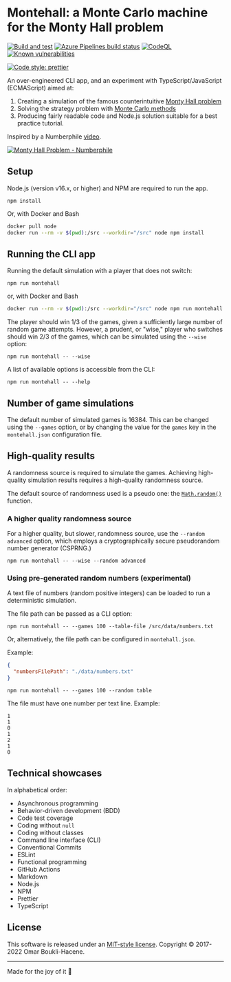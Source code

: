 # Montehall: a Monte Carlo machine for the Monty Hall problem

[![Build and test](https://github.com/oboukli/montehall/actions/workflows/build-and-test.yml/badge.svg)](https://github.com/oboukli/montehall/actions/workflows/build-and-test.yml)
[![Azure Pipelines build status](https://dev.azure.com/omarboukli/montehall/_apis/build/status/oboukli.montehall?branchName=main)](https://dev.azure.com/omarboukli/montehall/_build/latest?definitionId=1&branchName=main)
[![CodeQL](https://github.com/oboukli/montehall/actions/workflows/codeql-analysis.yml/badge.svg?branch=main)](https://github.com/oboukli/montehall/actions/workflows/codeql-analysis.yml?query=branch%3Amain)
[![Known vulnerabilities](https://snyk.io/test/github/oboukli/montehall/badge.svg)](https://snyk.io/test/github/oboukli/montehall)

[![Code style: prettier](https://img.shields.io/badge/code_style-prettier-ff69b4.svg?style=flat-square)](https://github.com/prettier/prettier)

An over-engineered CLI app, and an experiment with TypeScript/JavaScript (ECMAScript)
aimed at:

1. Creating a simulation of the famous counterintuitive [Monty Hall problem](https://en.wikipedia.org/wiki/Monty_Hall_problem)
2. Solving the strategy problem with [Monte Carlo methods](https://en.wikipedia.org/wiki/Monte_Carlo_method)
3. Producing fairly readable code and Node.js solution suitable
   for a best practice tutorial.

Inspired by a Numberphile [video](https://www.youtube.com/watch?v=4Lb-6rxZxx0).

[![Monty Hall Problem - Numberphile](https://img.youtube.com/vi/4Lb-6rxZxx0/0.jpg)
](https://www.youtube.com/watch?v=4Lb-6rxZxx0)

## Setup

Node.js (version v16.x, or higher) and NPM are required to run the app.

```shell
npm install
```

Or, with Docker and Bash

```bash
docker pull node
docker run --rm -v $(pwd):/src --workdir="/src" node npm install
```

## Running the CLI app

Running the default simulation with a player that does not switch:

```shell
npm run montehall
```

or, with Docker and Bash

```bash
docker run --rm -v $(pwd):/src --workdir="/src" node npm run montehall
```

The player should win 1/3 of the games, given a sufficiently large number
of random game attempts. However, a prudent, or "wise," player who switches should
win 2/3 of the games, which can be simulated using the `--wise` option:

```shell
npm run montehall -- --wise
```

A list of available options is accessible from the CLI:

```shell
npm run montehall -- --help
```

## Number of game simulations

The default number of simulated games is 16384.
This can be changed using the `--games` option, or by changing the value for
the `games` key in the `montehall.json` configuration file.

## High-quality results

A randomness source is required to simulate the games. Achieving high-quality
simulation results requires a high-quality randomness source.

The default source of randomness used is a pseudo one: the
[`Math.random()`](https://developer.mozilla.org/en-US/docs/Web/JavaScript/Reference/Global_Objects/Math/random)
function.

### A higher quality randomness source

For a higher quality, but slower, randomness source,
use the `--random advanced` option, which employs a cryptographically
secure pseudorandom number generator (CSPRNG.)

```shell
npm run montehall -- --wise --random advanced
```

### Using pre-generated random numbers (experimental)

A text file of numbers (random positive integers) can be loaded to run
a deterministic simulation.

The file path can be passed as a CLI option:

```shell
npm run montehall -- --games 100 --table-file /src/data/numbers.txt
```

Or, alternatively, the file path can be configured in `montehall.json`.

Example:

```json
{
  "numbersFilePath": "./data/numbers.txt"
}
```

```shell
npm run montehall -- --games 100 --random table
```

The file must have one number per text line. Example:

```text
1
1
0
1
2
1
0
```

## Technical showcases

In alphabetical order:

- Asynchronous programming
- Behavior-driven development (BDD)
- Code test coverage
- Coding without `null`
- Coding without classes
- Command line interface (CLI)
- Conventional Commits
- ESLint
- Functional programming
- GitHub Actions
- Markdown
- Node.js
- NPM
- Prettier
- TypeScript

## License

This software is released under an [MIT-style license](LICENSE).
Copyright © 2017-2022 Omar Boukli-Hacene.

---

Made for the joy of it 🐻

